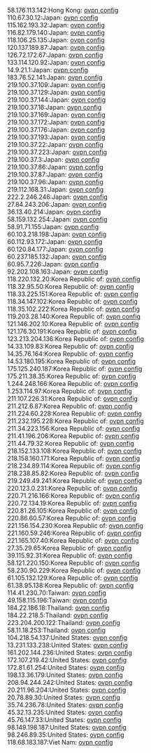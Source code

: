 58.176.113.142:Hong Kong: [ovpn config](vpn/58_176_113_142.ovpn)  
110.67.30.12:Japan: [ovpn config](vpn/110_67_30_12.ovpn)  
115.162.193.32:Japan: [ovpn config](vpn/115_162_193_32.ovpn)  
116.82.179.140:Japan: [ovpn config](vpn/116_82_179_140.ovpn)  
118.106.25.135:Japan: [ovpn config](vpn/118_106_25_135.ovpn)  
120.137.189.87:Japan: [ovpn config](vpn/120_137_189_87.ovpn)  
126.72.172.67:Japan: [ovpn config](vpn/126_72_172_67.ovpn)  
133.114.120.92:Japan: [ovpn config](vpn/133_114_120_92.ovpn)  
14.9.21.1:Japan: [ovpn config](vpn/14_9_21_1.ovpn)  
183.76.52.141:Japan: [ovpn config](vpn/183_76_52_141.ovpn)  
219.100.37.109:Japan: [ovpn config](vpn/219_100_37_109.ovpn)  
219.100.37.129:Japan: [ovpn config](vpn/219_100_37_129.ovpn)  
219.100.37.144:Japan: [ovpn config](vpn/219_100_37_144.ovpn)  
219.100.37.16:Japan: [ovpn config](vpn/219_100_37_16.ovpn)  
219.100.37.169:Japan: [ovpn config](vpn/219_100_37_169.ovpn)  
219.100.37.172:Japan: [ovpn config](vpn/219_100_37_172.ovpn)  
219.100.37.176:Japan: [ovpn config](vpn/219_100_37_176.ovpn)  
219.100.37.193:Japan: [ovpn config](vpn/219_100_37_193.ovpn)  
219.100.37.22:Japan: [ovpn config](vpn/219_100_37_22.ovpn)  
219.100.37.223:Japan: [ovpn config](vpn/219_100_37_223.ovpn)  
219.100.37.3:Japan: [ovpn config](vpn/219_100_37_3.ovpn)  
219.100.37.86:Japan: [ovpn config](vpn/219_100_37_86.ovpn)  
219.100.37.87:Japan: [ovpn config](vpn/219_100_37_87.ovpn)  
219.100.37.96:Japan: [ovpn config](vpn/219_100_37_96.ovpn)  
219.112.168.31:Japan: [ovpn config](vpn/219_112_168_31.ovpn)  
222.2.246.246:Japan: [ovpn config](vpn/222_2_246_246.ovpn)  
27.84.243.206:Japan: [ovpn config](vpn/27_84_243_206.ovpn)  
36.13.40.214:Japan: [ovpn config](vpn/36_13_40_214.ovpn)  
58.159.132.254:Japan: [ovpn config](vpn/58_159_132_254.ovpn)  
58.91.71.155:Japan: [ovpn config](vpn/58_91_71_155.ovpn)  
60.103.218.198:Japan: [ovpn config](vpn/60_103_218_198.ovpn)  
60.112.93.172:Japan: [ovpn config](vpn/60_112_93_172.ovpn)  
60.120.84.177:Japan: [ovpn config](vpn/60_120_84_177.ovpn)  
60.237.185.132:Japan: [ovpn config](vpn/60_237_185_132.ovpn)  
60.95.7.226:Japan: [ovpn config](vpn/60_95_7_226.ovpn)  
92.202.108.163:Japan: [ovpn config](vpn/92_202_108_163.ovpn)  
118.220.132.20:Korea Republic of: [ovpn config](vpn/118_220_132_20.ovpn)  
118.32.95.50:Korea Republic of: [ovpn config](vpn/118_32_95_50.ovpn)  
118.33.225.151:Korea Republic of: [ovpn config](vpn/118_33_225_151.ovpn)  
118.34.147.102:Korea Republic of: [ovpn config](vpn/118_34_147_102.ovpn)  
118.35.102.222:Korea Republic of: [ovpn config](vpn/118_35_102_222.ovpn)  
119.203.28.140:Korea Republic of: [ovpn config](vpn/119_203_28_140.ovpn)  
121.146.202.10:Korea Republic of: [ovpn config](vpn/121_146_202_10.ovpn)  
121.176.30.191:Korea Republic of: [ovpn config](vpn/121_176_30_191.ovpn)  
123.213.204.136:Korea Republic of: [ovpn config](vpn/123_213_204_136.ovpn)  
14.33.109.83:Korea Republic of: [ovpn config](vpn/14_33_109_83.ovpn)  
14.35.76.164:Korea Republic of: [ovpn config](vpn/14_35_76_164.ovpn)  
14.53.180.195:Korea Republic of: [ovpn config](vpn/14_53_180_195.ovpn)  
175.125.240.187:Korea Republic of: [ovpn config](vpn/175_125_240_187.ovpn)  
175.211.38.35:Korea Republic of: [ovpn config](vpn/175_211_38_35.ovpn)  
1.244.248.166:Korea Republic of: [ovpn config](vpn/1_244_248_166.ovpn)  
1.253.114.97:Korea Republic of: [ovpn config](vpn/1_253_114_97.ovpn)  
211.107.226.31:Korea Republic of: [ovpn config](vpn/211_107_226_31.ovpn)  
211.212.6.87:Korea Republic of: [ovpn config](vpn/211_212_6_87.ovpn)  
211.224.60.228:Korea Republic of: [ovpn config](vpn/211_224_60_228.ovpn)  
211.232.195.228:Korea Republic of: [ovpn config](vpn/211_232_195_228.ovpn)  
211.34.223.156:Korea Republic of: [ovpn config](vpn/211_34_223_156.ovpn)  
211.41.196.206:Korea Republic of: [ovpn config](vpn/211_41_196_206.ovpn)  
211.44.79.32:Korea Republic of: [ovpn config](vpn/211_44_79_32.ovpn)  
218.152.133.108:Korea Republic of: [ovpn config](vpn/218_152_133_108.ovpn)  
218.158.160.171:Korea Republic of: [ovpn config](vpn/218_158_160_171.ovpn)  
218.234.89.114:Korea Republic of: [ovpn config](vpn/218_234_89_114.ovpn)  
218.238.85.82:Korea Republic of: [ovpn config](vpn/218_238_85_82.ovpn)  
219.249.49.241:Korea Republic of: [ovpn config](vpn/219_249_49_241.ovpn)  
220.123.0.231:Korea Republic of: [ovpn config](vpn/220_123_0_231.ovpn)  
220.71.216.166:Korea Republic of: [ovpn config](vpn/220_71_216_166.ovpn)  
220.72.134.19:Korea Republic of: [ovpn config](vpn/220_72_134_19.ovpn)  
220.81.26.105:Korea Republic of: [ovpn config](vpn/220_81_26_105.ovpn)  
220.86.60.57:Korea Republic of: [ovpn config](vpn/220_86_60_57.ovpn)  
221.156.154.230:Korea Republic of: [ovpn config](vpn/221_156_154_230.ovpn)  
221.160.59.246:Korea Republic of: [ovpn config](vpn/221_160_59_246.ovpn)  
221.165.107.40:Korea Republic of: [ovpn config](vpn/221_165_107_40.ovpn)  
27.35.29.65:Korea Republic of: [ovpn config](vpn/27_35_29_65.ovpn)  
39.115.92.31:Korea Republic of: [ovpn config](vpn/39_115_92_31.ovpn)  
58.121.220.150:Korea Republic of: [ovpn config](vpn/58_121_220_150.ovpn)  
58.230.90.229:Korea Republic of: [ovpn config](vpn/58_230_90_229.ovpn)  
61.105.132.129:Korea Republic of: [ovpn config](vpn/61_105_132_129.ovpn)  
61.38.95.138:Korea Republic of: [ovpn config](vpn/61_38_95_138.ovpn)  
114.41.230.70:Taiwan: [ovpn config](vpn/114_41_230_70.ovpn)  
49.158.115.196:Taiwan: [ovpn config](vpn/49_158_115_196.ovpn)  
184.22.186.18:Thailand: [ovpn config](vpn/184_22_186_18.ovpn)  
184.22.218.5:Thailand: [ovpn config](vpn/184_22_218_5.ovpn)  
223.204.200.122:Thailand: [ovpn config](vpn/223_204_200_122.ovpn)  
58.11.18.253:Thailand: [ovpn config](vpn/58_11_18_253.ovpn)  
104.218.54.137:United States: [ovpn config](vpn/104_218_54_137.ovpn)  
13.231.133.238:United States: [ovpn config](vpn/13_231_133_238.ovpn)  
161.202.144.236:United States: [ovpn config](vpn/161_202_144_236.ovpn)  
172.107.219.42:United States: [ovpn config](vpn/172_107_219_42.ovpn)  
172.81.61.254:United States: [ovpn config](vpn/172_81_61_254.ovpn)  
198.13.36.179:United States: [ovpn config](vpn/198_13_36_179.ovpn)  
208.94.244.242:United States: [ovpn config](vpn/208_94_244_242.ovpn)  
20.211.96.204:United States: [ovpn config](vpn/20_211_96_204.ovpn)  
20.78.89.30:United States: [ovpn config](vpn/20_78_89_30.ovpn)  
35.74.236.78:United States: [ovpn config](vpn/35_74_236_78.ovpn)  
45.32.13.235:United States: [ovpn config](vpn/45_32_13_235.ovpn)  
45.76.147.33:United States: [ovpn config](vpn/45_76_147_33.ovpn)  
98.149.198.187:United States: [ovpn config](vpn/98_149_198_187.ovpn)  
98.246.89.35:United States: [ovpn config](vpn/98_246_89_35.ovpn)  
118.68.183.187:Viet Nam: [ovpn config](vpn/118_68_183_187.ovpn)  
